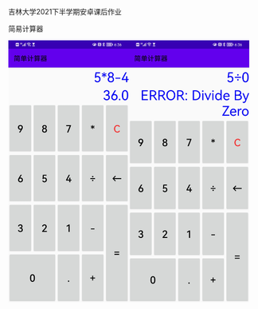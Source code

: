 吉林大学2021下半学期安卓课后作业

简易计算器

<a href="url"><img src="https://github.com/WEN3141/SimpleCalculator/blob/master/image/%E8%AE%A1%E7%AE%97%E7%BB%93%E6%9E%9C.jpg" align="left" height="48%" width="48%" ></a>


<a href="url"><img src="https://github.com/WEN3141/SimpleCalculator/blob/master/image/除0错误.jpg" align="left" height="48%" width="48%" ></a>


